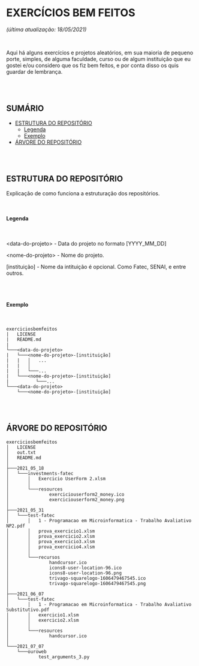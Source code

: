 # EXERCÍCIOS BEM FEITOS
*(última atualização: 18/05/2021)*

<br>

Aqui há alguns exercícios e projetos aleatórios, em sua maioria de pequeno porte, simples, de alguma faculdade, curso ou de algum instituição que eu gostei e/ou considero que os fiz bem feitos, e por conta disso os quis guardar de lembrança.

<br>
<br>

## SUMÁRIO
    
- [ESTRUTURA DO REPOSITÓRIO](#estrutura-do-repositório)
    - [Legenda](#legenda)
    - [Exemplo](#exemplo)
- [ÁRVORE DO REPOSITÓRIO](#árvore-do-repositório)

<br>
<br>

## ESTRUTURA DO REPOSITÓRIO
Explicação de como funciona a estruturação dos repositórios.

<br>

#### Legenda

<br>

\<data-do-projeto\> - Data do projeto no formato \[YYYY_MM_DD\]

\<nome-do-projeto\> - Nome do projeto.

\[instituição\] - Nome da intituição é opcional. Como Fatec, SENAI, e entre outros.

<br>
<br>

#### Exemplo

<br>

```        
exerciciosbemfeitos
|   LICENSE
|   README.md
|
└───<data-do-projeto>
|   └───<nome-do-projeto>-[instituição]
|   |   │   ...
|   |   │
|   |   └───...
|   └───<nome-do-projeto>-[instituição]
|          └───...
└───<data-do-projeto>
    └───<nome-do-projeto>-[instituição]
```

<br>
<br>

## ÁRVORE DO REPOSITÓRIO

```
exerciciosbemfeitos
│   LICENSE
│   out.txt
│   README.md
│   
├───2021_05_18
│   └───investments-fatec
│       │   Exercicio UserForm 2.xlsm
│       │   
│       └───resources
│               exerciciouserform2_money.ico
│               exerciciouserform2_money.png
│               
├───2021_05_31
│   └───test-fatec
│       │   1 - Programacao em Microinformatica - Trabalho Avaliativo NP2.pdf
│       │   prova_exercicio1.xlsm
│       │   prova_exercicio2.xlsm
│       │   prova_exercicio3.xlsm
│       │   prova_exercicio4.xlsm
│       │   
│       └───recursos
│               handcursor.ico
│               icons8-user-location-96.ico
│               icons8-user-location-96.png
│               trivago-squarelogo-1606479467545.ico
│               trivago-squarelogo-1606479467545.png
│               
├───2021_06_07
│   └───test-fatec
│       │   1 - Programacao em Microinformatica - Trabalho Avaliativo Substitutivo.pdf
│       │   exercicio1.xlsm
│       │   exercicio2.xlsm
│       │   
│       └───resources
│               handcursor.ico
│               
└───2021_07_07
    └───ouroweb
            test_arguments_3.py
```
